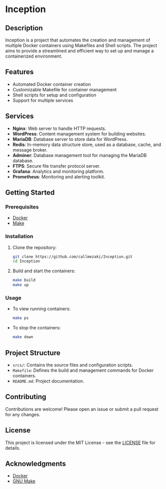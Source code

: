 # Inception

## Description

Inception is a project that automates the creation and management of multiple Docker containers using Makefiles and Shell scripts. The project aims to provide a streamlined and efficient way to set up and manage a containerized environment.

## Features

- Automated Docker container creation
- Customizable Makefile for container management
- Shell scripts for setup and configuration
- Support for multiple services

## Services

- **Nginx**: Web server to handle HTTP requests.
- **WordPress**: Content management system for building websites.
- **MariaDB**: Database server to store data for WordPress.
- **Redis**: In-memory data structure store, used as a database, cache, and message broker.
- **Adminer**: Database management tool for managing the MariaDB database.
- **FTPS**: Secure file transfer protocol server.
- **Grafana**: Analytics and monitoring platform.
- **Prometheus**: Monitoring and alerting toolkit.

## Getting Started

### Prerequisites

- [Docker](https://www.docker.com/get-started)
- [Make](https://www.gnu.org/software/make/)

### Installation

1. Clone the repository:

   ```bash
   git clone https://github.com/callmezaki/Inception.git
   cd Inception
   ```

2. Build and start the containers:

   ```bash
   make build
   make up
   ```

### Usage

- To view running containers:

  ```bash
  make ps
  ```

- To stop the containers:

  ```bash
  make down
  ```

## Project Structure

- `srcs/`: Contains the source files and configuration scripts.
- `Makefile`: Defines the build and management commands for Docker containers.
- `README.md`: Project documentation.

## Contributing

Contributions are welcome! Please open an issue or submit a pull request for any changes.

## License

This project is licensed under the MIT License - see the [LICENSE](LICENSE) file for details.

## Acknowledgments

- [Docker](https://www.docker.com/)
- [GNU Make](https://www.gnu.org/software/make/)
